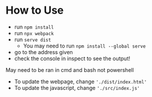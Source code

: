 # How to Use

- run `npm install`
- run `npx webpack`
- run `serve dist`
  - You may need to run `npm install --global serve`
- go to the address given
- check the console in inspect to see the output!

May need to be ran in cmd and bash not powershell

- To update the webpage, change `'./dist/index.html'`
- To update the javascript, change `'./src/index.js'`
